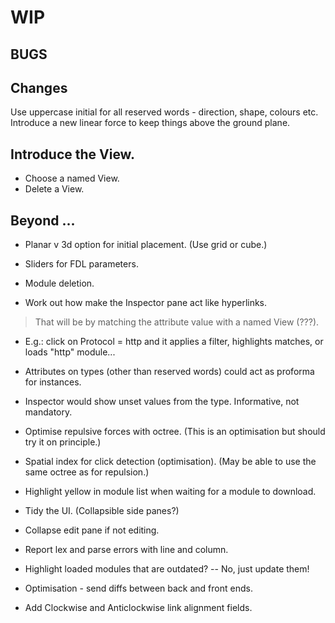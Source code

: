 
# WIP

## BUGS

## Changes

Use uppercase initial for all reserved words - direction, shape, colours etc.
Introduce a new linear force to keep things above the ground plane.

## Introduce the View.

- Choose a named View.
- Delete a View.

## Beyond ...

- Planar v 3d option for initial placement. (Use grid or cube.)
- Sliders for FDL parameters.

- Module deletion.

- Work out how make the Inspector pane act like hyperlinks.
> That will be by matching the attribute value with a named View (???).
- E.g.: click on Protocol = http and it applies a filter, highlights matches, or loads "http" module...

- Attributes on types (other than reserved words) could act as proforma for instances.
- Inspector would show unset values from the type. Informative, not mandatory.

- Optimise repulsive forces with octree. (This is an optimisation but should try it on principle.)
- Spatial index for click detection (optimisation). (May be able to use the same octree as for repulsion.)

- Highlight yellow in module list when waiting for a module to download.

- Tidy the UI. (Collapsible side panes?)
- Collapse edit pane if not editing.

- Report lex and parse errors with line and column.
- Highlight loaded modules that are outdated? -- No, just update them!

- Optimisation - send diffs between back and front ends.

- Add Clockwise and Anticlockwise link alignment fields.
